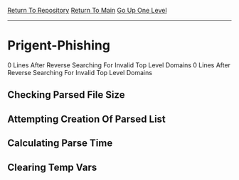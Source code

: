 [Return To Repository](https://github.com/DigitalWarrior/piholeparser/)
[Return To Main](https://github.com/DigitalWarrior/piholeparser/blob/master/RecentRunLogs/Mainlog.md)
[Go Up One Level](https://github.com/DigitalWarrior/piholeparser/blob/master/RecentRunLogs/TopLevelScripts/30-Processing-External-Blacklists.md)
____________________________________
# Prigent-Phishing
0 Lines After Reverse Searching For Invalid Top Level Domains
0 Lines After Reverse Searching For Invalid Top Level Domains
## Checking Parsed File Size
## Attempting Creation Of Parsed List
## Calculating Parse Time
## Clearing Temp Vars
